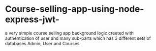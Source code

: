 # Course-selling-app-using-node-express-jwt-
a very simple course selling app background logic created with authentication of user and many sub-parts which has 3 different sets of databases Admin, User and Courses 
